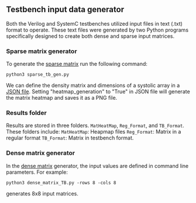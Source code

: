 ## Testbench input data generator
Both the Verilog and SystemC testbenches utilized input files in text (.txt) format to operate. These text files were generated by two Python programs specifically designed to create both dense and sparse input matrices.

### Sparse matrix generator
To generate the [sparse matrix](https://github.com/midiareshadi/systolic_array_RTL_implementation/tree/main/testbench_File_Gen/sparse_generator) run the following command:

  ```python3 sparse_tb_gen.py```

We can define the density matrix and dimensions of a systolic array in a [JSON file](https://github.com/midiareshadi/systolic_array_RTL_implementation/blob/main/testbench_File_Gen/sparse_generator/input_values.json). Setting "heatmap_generation" to "True" in JSON file will generate the matrix heatmap and saves it as a PNG file.

### Results folder
Results are stored in three folders. `MatHeatMap`, `Reg_Format`, and `TB_Format`. These folders include:
`MatHeatMap`: Heapmap files
`Reg_Format`: Matrix in a regular format
`TB_Format`: Matrix in testbench format.

### Dense matrix generator
 In the [dense matrix](https://github.com/midiareshadi/systolic_array_RTL_implementation/tree/main/testbench_File_Gen/dense_mat_gen) generator, the input values are defined in command line parameters. For example:

 ```python3 dense_matrix_TB.py -rows 8 -cols 8```

 generates 8x8 input matrices. 


  